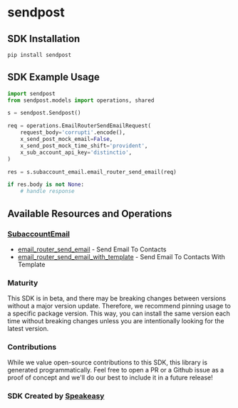 # sendpost

<!-- Start SDK Installation -->
## SDK Installation

```bash
pip install sendpost
```
<!-- End SDK Installation -->

## SDK Example Usage
<!-- Start SDK Example Usage -->


```python
import sendpost
from sendpost.models import operations, shared

s = sendpost.Sendpost()

req = operations.EmailRouterSendEmailRequest(
    request_body='corrupti'.encode(),
    x_send_post_mock_email=False,
    x_send_post_mock_time_shift='provident',
    x_sub_account_api_key='distinctio',
)

res = s.subaccount_email.email_router_send_email(req)

if res.body is not None:
    # handle response
```
<!-- End SDK Example Usage -->

<!-- Start SDK Available Operations -->
## Available Resources and Operations


### [SubaccountEmail](docs/sdks/subaccountemail/README.md)

* [email_router_send_email](docs/sdks/subaccountemail/README.md#email_router_send_email) - Send Email To Contacts
* [email_router_send_email_with_template](docs/sdks/subaccountemail/README.md#email_router_send_email_with_template) - Send Email To Contacts With Template
<!-- End SDK Available Operations -->

### Maturity

This SDK is in beta, and there may be breaking changes between versions without a major version update. Therefore, we recommend pinning usage
to a specific package version. This way, you can install the same version each time without breaking changes unless you are intentionally
looking for the latest version.

### Contributions

While we value open-source contributions to this SDK, this library is generated programmatically.
Feel free to open a PR or a Github issue as a proof of concept and we'll do our best to include it in a future release!

### SDK Created by [Speakeasy](https://docs.speakeasyapi.dev/docs/using-speakeasy/client-sdks)
